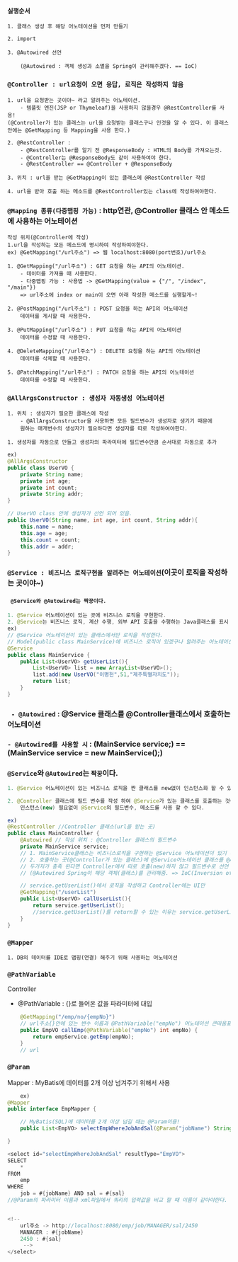 ### `실행순서`
```
1. 클래스 생성 후 해당 어노테이션을 먼저 만들기

2. import

3. @Autowired 선언

    (@Autowired : 객체 생성과 소멸을 Spring이 관리해주겠다. == IoC)
```

### `@Controller : url요청이 오면 응답, 로직은 작성하지 않음`
```
1. url을 요청받는 곳이야~ 라고 알려주는 어노테이션. 
    - 템플릿 엔진(JSP or Thymeleaf)을 사용하지 않을경우 @RestController를 사용!
(@Controller가 있는 클래스는 url을 요청받는 클래스구나 인것을 알 수 있다. 이 클래스 안에는 @GetMapping 등 Mapping을 사용 한다.)

2. @RestController :
    - @RestController를 알기 전 @ResponseBody : HTML의 Body를 가져오는것.
    - @Controller는 @ResponseBody도 같이 사용하여야 한다.
    - @RestController == @Controller + @ResponseBody 
        
3. 위치 : url을 받는 @GetMapping이 있는 클래스에 @RestController 작성

4. url을 받아 호출 하는 메소드를 @RestController있는 class에 작성하여야한다.
```

### `@Mapping 종류(다중맵핑 가능)` : http연관, @Controller 클래스 안 메소드에 사용하는 어노테이션

```
작성 위치(@Controller에 작성)
1.url을 작성하는 모든 메소드에 명시하여 작성하여야한다.
ex) @GetMapping("/url주소") => 웹 localhost:8080(port번호)/url주소

1. @GetMapping("/url주소") : GET 요청을 하는 API의 어노테이션.
    - 데이터를 가져올 때 사용한다.
    - 다중맵핑 가능 : 사용법 -> @GetMapping(value = {"/", "/index", "/main"})
    => url주소에 index or main이 오면 아래 작성한 메소드를 실행할게~!

2. @PostMapping("/url주소") : POST 요청을 하는 API의 어노테이션
    데이터를 게시할 때 사용한다.

3. @PutMapping("/url주소") : PUT 요청을 하는 API의 어노테이션
    데이터를 수정할 때 사용한다.

4. @DeleteMapping("/url주소") : DELETE 요청을 하는 API의 어노테이션
    데이터를 삭제할 때 사용한다.

5. @PatchMapping("/url주소") : PATCH 요청을 하는 API의 어노테이션
    데이터를 수정할 때 사용한다.
```

### `@AllArgsConstructor : 생성자 자동생성 어노테이션`

```
1. 위치 : 생성자가 필요한 클래스에 작성
    - @AllArgsConstructor을 사용하면 모든 필드변수가 생성자로 생기기 때문에
    원하는 매개변수의 생성자가 필요하다면 생성자를 따로 작성하여야한다.

1. 생성자를 자동으로 만들고 생성자의 파라미터에 필드변수만큼 순서대로 자동으로 추가
```
```java
ex)
@AllArgsConstructor
public class UserVO {
    private String name;
    private int age;
    private int count;
	private String addr;
}

// UserVO class 안에 생성자가 선언 되어 있음.
public UserVO(String name, int age, int count, String addr){
    this.name = name;
    this.age = age;
    this.count = count;
    this.addr = addr;
}
```

### `@Service : 비즈니스 로직구현을 알려주는 어노테이션`(이곳이 로직을 작성하는 곳이야~)

#### ` @Service와 @Autowired는 짝꿍이다.`

```java
1. @Service 어노테이션이 있는 곳에 비즈니스 로직을 구현한다.
2. @Service는 비즈니스 로직, 계산 수행, 외부 API 호출을 수행하는 Java클래스를 표시
ex)
// @Service 어노테이션이 있는 클래스에서만 로직을 작성한다.
// Model(public class MainService)에 비즈니스 로직이 있겠구나 알려주는 어노테이션
@Service
public class MainService {
	public List<UserVO> getUserList(){
		List<UserVO> list = new ArrayList<UserVO>();
		list.add(new UserVO("이병헌",51,"제주특별자치도"));
		return list;
	}
}
```

### ` - @Autowired` : @Service 클래스를 @Controller클래스에서 호출하는 어노테이션

### `- @Autowired를 사용할 시` : (MainService service;) == (MainService service = new MainService();)

### `@Service`와 `@Autowired`는 `짝꿍`이다.

```java
1. @Service 어노테이션이 있는 비즈니스 로직을 짠 클래스를 new없이 인스턴스화 할 수 있는 어노테이션(@Autowired), 의존성 주입(DI)

2. @Controller 클래스에 필드 변수를 작성 하여 @Service가 있는 클래스를 호출하는 것이므로
    인스턴스(new) 필요없이 @Service의 필드변수, 메소드를 사용 할 수 있다.

ex)
@RestController //Controller 클래스(url을 받는 곳)
public class MainController {
	@Autowired // 작성 위치 : @Controller 클래스의 필드변수
	private MainService service;
	// 1. MainService클래스는 비즈니스로직을 구현하는 @Service 어노테이션이 있기 때문에 new(인스턴스)없이 작성가능.
	// 2. 호출하는 곳(@Controller가 있는 클래스)에 @Service어노테이션 클래스를 @Autowired 어노테이션으로 호출 할 수 있다.
	// 두가지가 충족 된다면 Controller에서 따로 호출(new)하지 않고 필드변수로 선언 후 사용 가능!
	// (@Autowired Spring이 해당 객체(클래스)를 관리해줌. => IoC(Inversion of Conrtol)

    // service.getUserList()에서 로직을 작성하고 Controller에는 UI만
    @GetMapping("/userList")
	public List<UserVO> callUserList(){
		return service.getUserList();
        //service.getUserList()를 return할 수 있는 이유는 service.getUserList()의 return타입도 List이기 때문이다.
	}
}
```

### `@Mapper`

```
1. DB의 데이터를 IDE로 맵핑(연결) 해주기 위해 사용하는 어노테이션
```

### `@PathVariable`


Controller
- @PathVariable : {}로 들어온 값을 파라미터에 대입

```java
    @GetMapping("/emp/no/{empNo}")
    // url주소{}안에 있는 변수 이름과 @PathVariable("empNo") 어노테이션 큰따옴표 안에 있는 변수의 이름이 같아야한다.!
	public EmpVO callEmp(@PathVariable("empNo") int empNo) {
		return empService.getEmp(empNo);
	}
    // url
```

### `@Param`

Mapper : MyBatis에 데이터를 2개 이상 넘겨주기 위해서 사용

```java
    ex)
@Mapper
public interface EmpMapper {

    // MyBatis(SQL)에 데이터를 2개 이상 넘길 때는 @Param이용!
	public List<EmpVO> selectEmpWhereJobAndSal(@Param("jobName") String jobName, @Param("sal") int sal);

}

<select id="selectEmpWhereJobAndSal" resultType="EmpVO">
SELECT
    *
FROM
	emp
WHERE
	job = #{jobName} AND sal = #{sal}
//@Param의 파라미터 이름과 xml파일에서 쿼리의 입력값을 비교 할 때 이름이 같아야한다.


<!--
    url주소 -> http://localhost:8080/emp/job/MANAGER/sal/2450
    MANAGER : #{jobName}
    2450 : #{sal}
     -->
</select>
```
